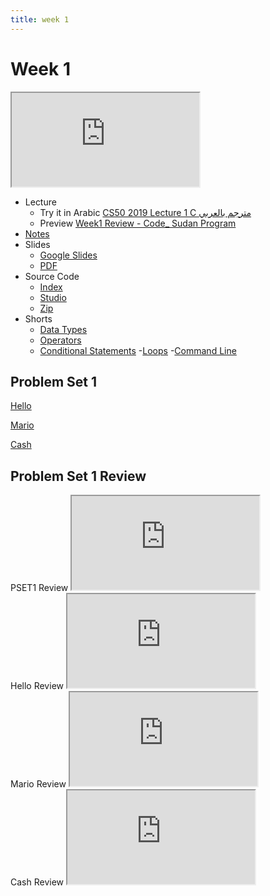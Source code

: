```yaml
---
title: week 1
---
```


# Week 1

<iframe src="https://youtu.be/zYierUhIFNQ"></iframe>


- Lecture
  - Try it in Arabic
    [CS50 2019 Lecture 1 C مترجم بالعربي](https://www.youtube.com/embed/L8AmnvKj_zY)
  - Preview
     [Week1 Review - Code_ Sudan Program](https://www.youtube.com/embed/F-qbaeSJHAE)
- [Notes](https://cs50.harvard.edu/x/2020/notes/1/#c)
- Slides
  - <a href="https://docs.google.com/presentation/d/191XW0DHWlW6WmAhYuFUYnZKUlDx0N4u4Fp81AeW-uNs/edit?usp=sharing">Google Slides</a>
  - <a href="https://cdn.cs50.net/2019/fall/lectures/1/lecture1.pdf">PDF</a>
- Source Code
  - <a href="https://cdn.cs50.net/2019/fall/lectures/1/src1/">Index</a>
  - <a href="https://scratch.mit.edu/studios/25128634/">Studio</a>
  - <a href="https://cdn.cs50.net/2019/fall/lectures/1/src1.zip">Zip</a>
- Shorts
  - <a href="https://www.youtube.com/embed/q6K8KMqt8wQ" savefrom_lm_index="0" savefrom_lm="1">Data Types</a>
  - <a href="https://www.youtube.com/embed/7apBtlEkJzk?rel=0" savefrom_lm_index="0" savefrom_lm="1">Operators</a>
  - <a href="https://www.youtube.com/embed/FqUeHzvci10?rel=0" savefrom_lm_index="0" savefrom_lm="1">Conditional Statements</a>
  -<a href="https://www.youtube.com/embed/QOvo-xFL9II?rel=0" savefrom_lm_index="0" savefrom_lm="1">Loops</a>
  -<a href="https://www.youtube.com/embed/lnYKOnz9ln8?rel=0" savefrom_lm_index="0" savefrom_lm="1">Command Line</a>
   
## Problem Set 1

[Hello](https://lab.cs50.io/code-sudan/labs/main/pset1/hello)

[Mario](https://lab.cs50.io/code-sudan/labs/main/pset1/mario/less)

[Cash](https://lab.cs50.io/code-sudan/labs/main/pset1/cash)

## Problem Set 1 Review 
<div class="box" >PSET1 Review  <iframe src="https://www.youtube.com/embed/E2PrBmlfig4"></iframe></div>
<div class="box" >Hello Review  <iframe src="https://www.youtube.com/embed/PlXUYylfwKg"></iframe></div>
<div class="box" >Mario Review <iframe src="https://www.youtube.com/embed/V7C7LEJ_TrI"></iframe></div>
<div class="box" >Cash Review  <iframe src="https://www.youtube.com/embed/ob7b-IfmPDc"></iframe></div>


